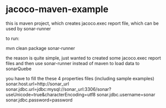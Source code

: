 jacoco-maven-example
====================

this is maven project, which creates jacoco.exec report file, which can be used by sonar-runner

to run:

mvn clean package
sonar-runner


the reason is quite simple, just wanted to created some jacoco.exec report files and then use sonar-runner instead of maven to load data to sonarQuebe


you have to fill the these 4 properties files  (including sample examples) 
sonar.host.url=http://sonar_url
sonar.jdbc.url=jdbc:mysql://sonar_url:3306/sonar?useUnicode=true&amp;characterEncoding=utf8
sonar.jdbc.username=sonar
sonar.jdbc.password=password
